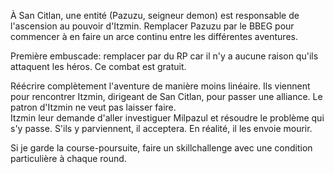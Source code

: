À San Citlan, une entité (Pazuzu, seigneur demon) est responsable de l'ascension au pouvoir d'Itzmin. Remplacer Pazuzu par le BBEG pour commencer à en faire un arce continu entre les différentes aventures.
 
Première embuscade: remplacer par du RP car il n'y a aucune raison qu'ils attaquent les héros. Ce combat est gratuit.
 
Réécrire complètement l'aventure de manière moins linéaire. Ils viennent pour rencontrer Itzmin, dirigeant de San Citlan, pour passer une alliance. Le patron d'Itzmin ne veut pas laisser faire.  
Itzmin leur demande d'aller investiguer Milpazul et résoudre le problème qui s'y passe. S'ils y parviennent, il acceptera. En réalité, il les envoie mourir.
 
Si je garde la course-poursuite, faire un skillchallenge avec une condition particulière à chaque round.